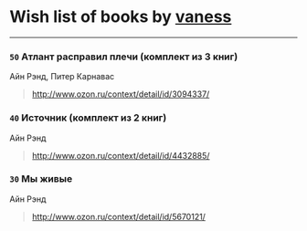 # Wish list of books by [vaness](http://vk.com/id5475694)
---

### `50` Атлант расправил плечи (комплект из 3 книг)
Айн Рэнд, Питер Карнавас
> http://www.ozon.ru/context/detail/id/3094337/

### `40` Источник (комплект из 2 книг)
Айн Рэнд
> http://www.ozon.ru/context/detail/id/4432885/

### `30` Мы живые
Айн Рэнд
> http://www.ozon.ru/context/detail/id/5670121/


